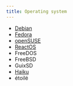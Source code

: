 ```yaml
---
title: Operating system
---
```


- [Debian](https://www.debian.org/)
- [Fedora](https://getfedora.org/)
- [openSUSE](https://www.opensuse.org/)
- [ReactOS](https://www.reactos.org/)
- FreeDOS
- FreeBSD
- GuixSD
- [Haiku](https://www.haiku-os.org/)
- étoilé
